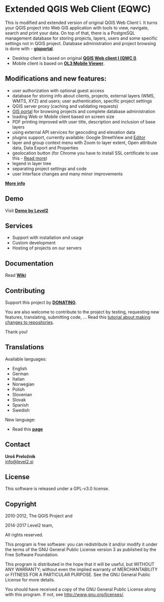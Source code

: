 Extended QGIS Web Client (EQWC)
===============================

This is modified and extended version of original QGIS Web Client I. It turns your QGIS project into Web GIS application with tools to view, navigate, search and print your data. On top of that, there is a PostgreSQL management database for storing projects, layers, users and some specific settings not in QGIS project. Database administration and project browsing is done with - **[gisportal](https://github.com/uprel/gisportal)**.

* Desktop client is based on original **[QGIS Web client I (QWC I)](https://github.com/qgis/QGIS-Web-Client)**.
* Mobile client is based on **[OL3 Mobile Viewer](https://github.com/sourcepole/ol3-mobile-viewer)**.

## Modifications and new features:
* user authorization with optional guest access
* database for storing info about clients, projects, external layers (WMS, WMTS, XYZ) and users; user authentication, specific project settings
* QGIS server proxy (caching and validating requests)
* [GIS portal](https://github.com/uprel/gisportal) for browsing projects and complete database administration
* loading Web or Mobile client based on screen size
* PDF printing improved with user title, description and inclusion of base layers 
* using external API services for geocoding and elevation data
* plugins support, currently available: Google StreetView and [Editor](http://level2.si/product/editor-for-extended-qgis-web-client/)
* layer and group context menu with Zoom to layer extent, Open attribute data, Data Export and Properties
* geolocation button (for Chrome you have to install SSL certificate to use this - [Read more](http://level2.si/2017/07/geolocation-using-chrome/))
* legend in layer tree
* separating project settings and code
* user Interface changes and many minor improvements

**[More info](http://level2.si/solutions/gis-clients/)**

## Demo
Visit **<a target="_blank" href="http://test.level2.si">Demo by Level2</a>**

## Services
* Support with installation and usage
* Custom development
* Hosting of projects on our servers

## Documentation
Read **[Wiki](../../wiki)**

## Contributing

Support this project by [**DONATING**](http://level2.si/product/donation-extended-qgis-web-client/).

You are also welcome to contribute to the project by testing, requesting new features, translating, submitting code, ...
Read this [tutorial about making changes to repositories](https://help.github.com/articles/fork-a-repo/).

Thank you!

## Translations
Available languages:
* English
* German
* Italian
* Norwegian
* Polish
* Slovenian
* Slovak
* Spanish
* Swedish

New language:
* Read this **[page](../../wiki/6.-Translations)**


## Contact
**Uroš Preložnik**<br>
info@level2.si

## License
This software is released under a GPL-v3.0 license.

## Copyright 
2010-2012, The QGIS Project and

2014-2017 Level2 team, 

All rights reserved.

This program is free software: you can redistribute it and/or modify
it under the terms of the GNU General Public License version 3 as published by
the Free Software Foundation.

This program is distributed in the hope that it will be useful,
but WITHOUT ANY WARRANTY; without even the implied warranty of
MERCHANTABILITY or FITNESS FOR A PARTICULAR PURPOSE.  See the
GNU General Public License for more details.

You should have received a copy of the GNU General Public License
along with this program.  If not, see <http://www.gnu.org/licenses/>.
